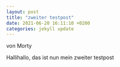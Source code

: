```yaml
---
layout: post
title: "zweiter testpost"
date: 2021-06-20 16:11:10 +0200
categories: jekyll update
---
```



von Morty


Hallihallo, das ist nun mein zweiter testpost